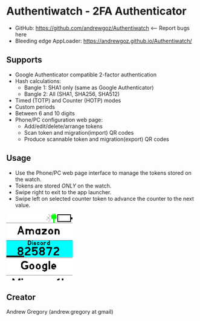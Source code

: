 # Authentiwatch - 2FA Authenticator

* GitHub: https://github.com/andrewgoz/Authentiwatch <-- Report bugs here
* Bleeding edge AppLoader: https://andrewgoz.github.io/Authentiwatch/

## Supports

* Google Authenticator compatible 2-factor authentication
* Hash calculations:
  * Bangle 1: SHA1 only (same as Google Authenticator)
  * Bangle 2: All (SHA1, SHA256, SHA512)
* Timed (TOTP) and Counter (HOTP) modes
* Custom periods
* Between 6 and 10 digits
* Phone/PC configuration web page:
  * Add/edit/delete/arrange tokens
  * Scan token and migration(import) QR codes
  * Produce scannable token and migration(export) QR codes

## Usage

* Use the Phone/PC web page interface to manage the tokens stored on the watch.
* Tokens are stored *ONLY* on the watch.
* Swipe right to exit to the app launcher.
* Swipe left on selected counter token to advance the counter to the next value.

![Screenshot](screenshot.png)

## Creator

Andrew Gregory (andrew.gregory at gmail)
